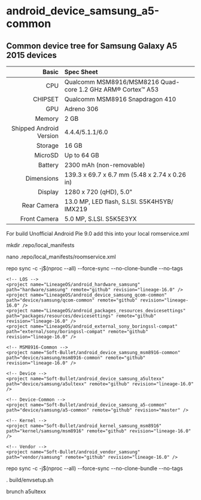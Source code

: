 # android_device_samsung_a5-common

## Common device tree for Samsung Galaxy A5 2015 devices

Basic   | Spec Sheet
-------:|:-------------------------
CPU     | Qualcomm MSM8916/MSM8216 Quad-core 1.2 GHz ARM® Cortex™ A53
CHIPSET | Qualcomm MSM8916 Snapdragon 410
GPU     | Adreno 306
Memory  | 2 GB
Shipped Android Version | 4.4.4/5.1.1/6.0
Storage | 16 GB
MicroSD | Up to 64 GB
Battery | 2300 mAh (non-removable)
Dimensions | 139.3 x 69.7 x 6.7 mm (5.48 x 2.74 x 0.26 in)
Display | 1280 x 720 (qHD), 5.0"
Rear Camera  | 13.0 MP, LED flash, S.LSI. S5K4H5YB/ IMX219
Front Camera | 5.0 MP, S.LSI. S5K5E3YX



For build Unofficial Android Pie 9.0 add this into your local romservice.xml

mkdir .repo/local_manifests

nano .repo/local_manifests/roomservice.xml

repo sync -c -j$(nproc --all) --force-sync --no-clone-bundle --no-tags

<?xml version="1.0" encoding="UTF-8"?>
  <manifest>
  
    <!-- LOS -->
    <project name="LineageOS/android_hardware_samsung" path="hardware/samsung" remote="github" revision="lineage-16.0" />
    <project name="LineageOS/android_device_samsung_qcom-common" path="device/samsung/qcom-common" remote="github" revision="lineage-16.0" />
    <project name="LineageOS/android_packages_resources_devicesettings" path="packages/resources/devicesettings" remote="github" revision="lineage-16.0" />
    <project name="LineageOS/android_external_sony_boringssl-compat" path="external/sony/boringssl-compat" remote="github" revision="lineage-16.0" />
    
    <!-- MSM8916-Common -->
    <project name="Soft-Bullet/android_device_samsung_msm8916-common" path="device/samsung/msm8916-common" remote="github" revision="lineage-16.0" />
   
    <!-- Device -->
    <project name="Soft-Bullet/android_device_samsung_a5ultexx" path="device/samsung/a5ultexx" remote="github" revision="lineage-16.0" />
    
    <!-- Device-Common -->
    <project name="Soft-Bullet/android_device_samsung_a5-common" path="device/samsung/a5-common" remote="github" revision="master" />
    
    <!-- Kernel -->
    <project name="Soft-Bullet/android_kernel_samsung_msm8916" path="kernel/samsung/msm8916" remote="github" revision="lineage-16.0" />
       
    <!-- Vendor -->
    <project name="Soft-Bullet/android_vendor_samsung" path="vendor/samsung" remote="github" revision="lineage-16.0" />
	
  </manifest>

repo sync -c -j$(nproc --all) --force-sync --no-clone-bundle --no-tags

. build/envsetup.sh

brunch a5ultexx
